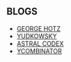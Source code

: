 ## BLOGS

- [GEORGE HOTZ](https://geohot.github.io/blog/)
- [YUDKOWSKY](https://www.lesswrong.com/)
- [ASTRAL CODEX](https://astralcodexten.substack.com/)
- [YCOMBINATOR](https://news.ycombinator.com/)

